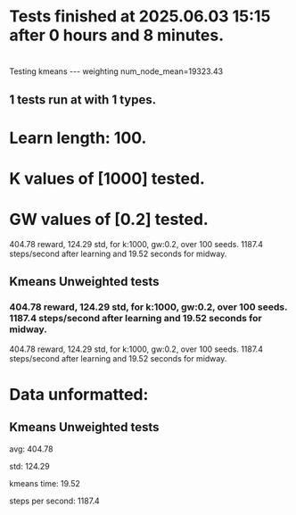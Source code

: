# Tests finished at 2025.06.03 15:15 after 0 hours and 8 minutes.
# 
Testing kmeans --- weighting
num_node_mean=19323.43

## 1 tests run at with 1 types.
# Learn length: 100.
# K values of [1000] tested.
# GW values of [0.2] tested.

404.78 reward, 124.29 std, for k:1000, gw:0.2, over 100 seeds.  1187.4 steps/second after learning and 19.52 seconds for midway.


## Kmeans Unweighted tests
### 404.78 reward, 124.29 std, for k:1000, gw:0.2, over 100 seeds.  1187.4 steps/second after learning and 19.52 seconds for midway.

404.78 reward, 124.29 std, for k:1000, gw:0.2, over 100 seeds.  1187.4 steps/second after learning and 19.52 seconds for midway.


# Data unformatted:



## Kmeans Unweighted tests
avg:
404.78

std:
124.29

kmeans time:
19.52

steps per second:
1187.4
